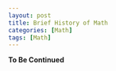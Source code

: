 ```yaml
---
layout: post
title: Brief History of Math
categories: [Math]
tags: [Math]
---
```


**To Be Continued**
